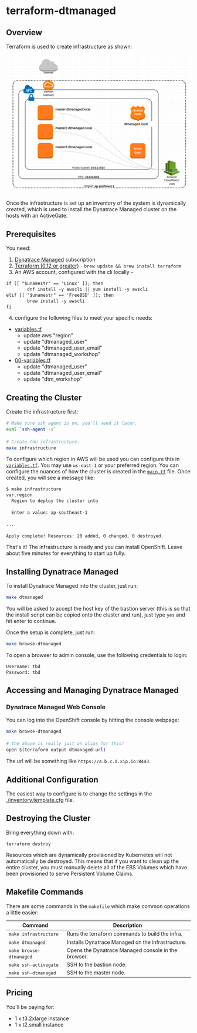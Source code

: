 # terraform-dtmanaged

## Overview

Terraform is used to create infrastructure as shown:

![Network Diagram](./docs/dt-network-diagram.png)

Once the infrastructure is set up an inventory of the system is dynamically
created, which is used to install the Dynatrace Managed cluster on the hosts with an ActiveGate.

## Prerequisites

You need:

1. [Dynatrace Managed](https://www.dynatrace.com/support/help/get-started/get-started-with-dynatrace-managed/) subscription
2. [Terraform (0.12 or greater)](https://www.terraform.io/intro/getting-started/install.html) - `brew update && brew install terraform`
3. An AWS account, configured with the cli locally -
```
if [[ "$unamestr" == 'Linux' ]]; then
        dnf install -y awscli || yum install -y awscli
elif [[ "$unamestr" == 'FreeBSD' ]]; then
        brew install -y awscli
fi
```
4. configure the following files to meet your specific needs:
- [variables.tf](./variables.tf)
  - update aws "region"
  - update "dtmanaged_user"
  - update "dtmanaged_user_email"
  - update "dtmanaged_workshop" 
- [00-variables.tf](./modules/dtmanaged/00-variables.tf)
  - update "dtmanaged_user"
  - update "dtmanaged_user_email"
  - update "dtm_workshop"

## Creating the Cluster

Create the infrastructure first:

```bash
# Make sure ssh agent is on, you'll need it later.
eval `ssh-agent -s`

# Create the infrastructure.
make infrastructure
```

To configure which region in AWS will be used you can configure this in [`variables.tf`](./variables.tf).  You may use `us-east-1` or your preferred region. You can configure the nuances of how the cluster is created in the [`main.tf`](./main.tf) file. Once created, you will see a message like:

```
$ make infrastructure
var.region
  Region to deploy the cluster into

  Enter a value: ap-southeast-1

...

Apply complete! Resources: 20 added, 0 changed, 0 destroyed.
```

That's it! The infrastructure is ready and you can install OpenShift. Leave about five minutes for everything to start up fully.

## Installing Dynatrace Managed

To install Dynatrace Managed into the cluster, just run:

```bash
make dtmanaged
```

You will be asked to accept the host key of the bastion server (this is so that the install script can be copied onto the cluster and run), just type `yes` and hit enter to continue.

Once the setup is complete, just run:

```bash
make browse-dtmanaged
```

To open a browser to admin console, use the following credentials to login:

```
Username: tbd
Password: tbd
```

## Accessing and Managing Dynatrace Managed

### Dynatrace Managed Web Console

You can log into the OpenShift console by hitting the console webpage:

```bash
make browse-dtmanaged

# the above is really just an alias for this!
open $(terraform output dtmanaged-url)
```

The url will be something like `https://a.b.c.d.xip.io:8443`.

## Additional Configuration

The easiest way to configure is to change the settings in the [./inventory.template.cfg](./inventory.template.cfg) file.


## Destroying the Cluster

Bring everything down with:

```
terraform destroy
```

Resources which are dynamically provisioned by Kubernetes will not automatically be destroyed. This means that if you want to clean up the entire cluster, you must manually delete all of the EBS Volumes which have been provisioned to serve Persistent Volume Claims.

## Makefile Commands

There are some commands in the `makefile` which make common operations a little easier:

| Command                 | Description                                     |
|-------------------------|-------------------------------------------------|
| `make infrastructure`   | Runs the terraform commands to build the infra. |
| `make dtmanaged`        | Installs Dynatrace Managed on the infrastructure.       |
| `make browse-dtmanaged` | Opens the Dynatrace Managed console in the browser.     |
| `make ssh-activegate`      | SSH to the bastion node.                        |
| `make ssh-dtmanaged`       | SSH to the master node.                         |

## Pricing

You'll be paying for:

- 1 x t3.2xlarge instance
- 1 x t2.small instance

